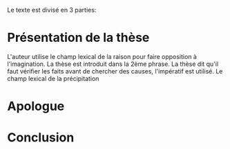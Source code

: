 Le texte est divisé en 3 parties: 
# Présentation de la thèse

L'auteur utilise le champ lexical de la raison pour faire opposition à l'imagination. La thèse est introduit dans la 2ème phrase. La thèse dit qu'il faut vérifier les faits avant de chercher des causes, l'impératif est utilisé.
Le champ lexical de la précipitation

# Apologue

# Conclusion